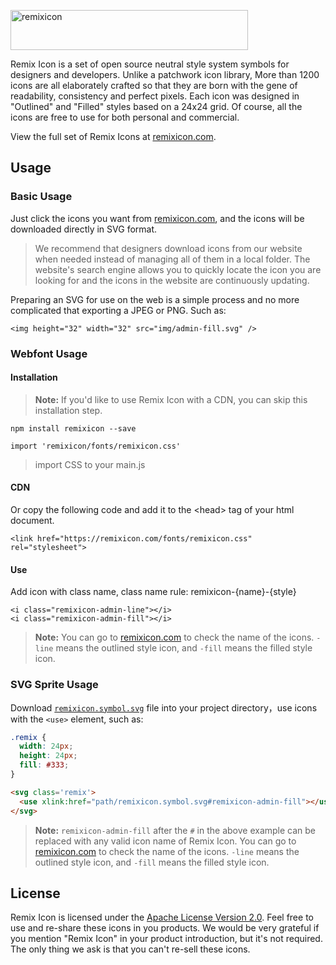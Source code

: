 <p align="left">
    <a href="https://remixicon.com/"><img src="http://pk6meb1tz.bkt.clouddn.com/github-logo.svg" alt="remixicon" width=380 height=64></a>
    <p align="left">Remix Icon is a set of open source neutral style system symbols for designers and developers. Unlike a patchwork icon library, More than 1200 icons are all elaborately crafted so that they are born with the gene of readability, consistency and perfect pixels. Each icon was designed in "Outlined" and "Filled" styles based on a 24x24 grid. Of course, all the icons are free to use for both personal and commercial.</p>
    <p>View the full set of Remix Icons at <a href="https://remixicon.com">remixicon.com</a>.</p>
</p>

## Usage

### Basic Usage
Just click the icons you want from [remixicon.com](https://remixicon.com), and the icons will be downloaded directly in SVG format.

> We recommend that designers download icons from our website when needed instead of managing all of them in a local folder. The website's search engine allows you to quickly locate the icon you are looking for and the icons in the website are continuously updating.

Preparing an SVG for use on the web is a simple process and no more complicated that exporting a JPEG or PNG. Such as:

```
<img height="32" width="32" src="img/admin-fill.svg" />
```

### Webfont Usage

#### Installation
> **Note:** If you'd like to use Remix Icon with a CDN, you can skip this installation step.

```
npm install remixicon --save
```

```
import 'remixicon/fonts/remixicon.css'
```
> import CSS to your main.js

#### CDN
Or copy the following code and add it to the &lt;head&gt; tag of your html document.
```
<link href="https://remixicon.com/fonts/remixicon.css" rel="stylesheet">
```

#### Use
Add icon with class name, class name rule: remixicon-{name}-{style}
```
<i class="remixicon-admin-line"></i>
<i class="remixicon-admin-fill"></i>
```
> **Note:** You can go to [remixicon.com](https://remixicon.com) to check the name of the icons. `-line` means the outlined style icon, and `-fill` means the filled style icon.

### SVG Sprite Usage
Download [`remixicon.symbol.svg`](http://remixicon.com/fonts/remixicon.symbol.svg) file into your project directory，use icons with the `<use>` element, such as:

```css
.remix {
  width: 24px;
  height: 24px;
  fill: #333;
}
```

```html
<svg class='remix'>
  <use xlink:href="path/remixicon.symbol.svg#remixicon-admin-fill"></use>
</svg>
```

> **Note:** `remixicon-admin-fill` after the `#` in the above example can be replaced with any valid icon name of Remix Icon. You can go to [remixicon.com](https://remixicon.com) to check the name of the icons. `-line` means the outlined style icon, and `-fill` means the filled style icon.


## License
Remix Icon is licensed under the [Apache License Version 2.0](https://github.com/Remix-Design/remixicon/blob/master/License). Feel free to use and re-share these icons in you products. We would be very grateful if you mention "Remix Icon" in your product introduction, but it's not required. The only thing we ask is that you can't re-sell these icons.
